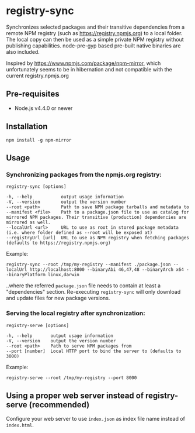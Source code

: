 # registry-sync

Synchronizes selected packages and their transitive dependencies from a remote NPM registry (such as https://registry.npmjs.org) to a local folder.
The local copy can then be used as a simple private NPM registry without publishing capabilities. node-pre-gyp based pre-built native binaries are also included.

Inspired by https://www.npmjs.com/package/npm-mirror, which unfortunately seems to be in hibernation and not compatible with the current registry.npmjs.org

## Pre-requisites

- Node.js v4.4.0 or newer

## Installation

    npm install -g npm-mirror

## Usage

### Synchronizing packages from the npmjs.org registry:

    registry-sync [options]

    -h, --help           output usage information
    -V, --version        output the version number
    --root <path>        Path to save NPM package tarballs and metadata to
    --manifest <file>    Path to a package.json file to use as catalog for mirrored NPM packages. Their transitive (production) dependencies are mirrored as well.
    --localUrl <url>     URL to use as root in stored package metadata (i.e. where folder defined as --root will be exposed at)
    --registryUrl [url]  URL to use as NPM registry when fetching packages (defaults to https://registry.npmjs.org)

Example:

    registry-sync --root /tmp/my-registry --manifest ./package.json --localUrl http://localhost:8000 --binaryAbi 46,47,48 --binaryArch x64 --binaryPlatform linux,darwin

..where the referred ```package.json``` file needs to contain at least a "dependencies" section.
Re-executing ```registry-sync``` will only download and update files for new package versions.

### Serving the local registry after synchronization:

    registry-serve [options]

    -h, --help       output usage information
    -V, --version    output the version number
    --root <path>    Path to serve NPM packages from
    --port [number]  Local HTTP port to bind the server to (defaults to 3000)

Example:

    registry-serve --root /tmp/my-registry --port 8000

## Using a proper web server instead of registry-serve (recommended)

Configure your web server to use `index.json` as index file name instead of `index.html`.
